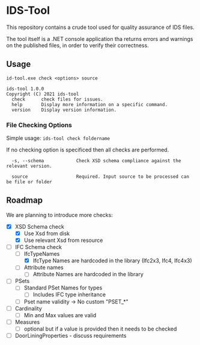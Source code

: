 # IDS-Tool

This repository contains a crude tool used for quality assurance of IDS files.

The tool itself is a .NET console application tha returns errors and warnings
on the published files, in order to verify their correctness.

## Usage

```
id-tool.exe check <options> source

ids-tool 1.0.0
Copyright (C) 2021 ids-tool
  check      check files for issues.
  help       Display more information on a specific command.
  version    Display version information.
```

### File Checking Options

Simple usage: `ids-tool check foldername`

If no checking option is specificed then all checks are performed.

```
  -s, --schema            Check XSD schema compliance against the relevant version.

  source                  Required. Input source to be processed can be file or folder
```

## Roadmap

We are planning to introduce more checks:

- [x] XSD Schema check
  - [x] Use Xsd from disk
  - [x] Use relevant Xsd from resource
- [ ] IFC Schema check 
	- [ ] IfcTypeNames
		- [x] IfcType Names are hardcoded in the library (Ifc2x3, Ifc4, Ifc4x3)
	- [ ] Attribute names
		- [ ] Attribute Names are hardcoded in the library
- [ ] PSets 
  - [ ] Standard PSet Names for types
	- [ ] Includes IFC type inheritance
  - [ ] Pset name validity -> No custom "PSET_*"
- [ ] Cardinality
  - [ ] Min and Max values are valid
- [ ] Measures
  - [ ] optional but if a value is provided then it needs to be checked
- [ ] DoorLiningProperties - discuss requirements
